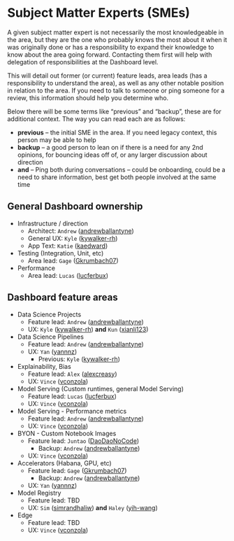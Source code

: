 # Subject Matter Experts (SMEs)

A given subject matter expert is not necessarily the most knowledgeable in the area, but they are the one who probably knows the most about it when it was originally done or has a responsibility to expand their knowledge to know about the area going forward. Contacting them first will help with delegation of responsibilities at the Dashboard level.

This will detail out former (or current) feature leads, area leads (has a responsibility to understand the area), as well as any other notable position in relation to the area. If you need to talk to someone or ping someone for a review, this information should help you determine who.

Below there will be some terms like “previous” and “backup”, these are for additional context. The way you can read each are as follows:
- **previous** – the initial SME in the area. If you need legacy context, this person may be able to help
- **backup** – a good person to lean on if there is a need for any 2nd opinions, for bouncing ideas off of, or any larger discussion about direction
- **and** – Ping both during conversations – could be onboarding, could be a need to share information, best get both people involved at the same time

## General Dashboard ownership
- Infrastructure / direction
    - Architect: `Andrew` ([andrewballantyne])
    - General UX: `Kyle` ([kywalker-rh])
    - App Text: `Katie` ([kaedward])
- Testing (Integration, Unit, etc)
    - Area lead: `Gage` ([Gkrumbach07])
- Performance
    - Area lead: `Lucas` ([lucferbux])

## Dashboard feature areas
- Data Science Projects
    - Feature lead: `Andrew` ([andrewballantyne])
    - UX: `Kyle` ([kywalker-rh]) **and** `Kun` ([xianli123])
- Data Science Pipelines
    - Feature lead: `Andrew` ([andrewballantyne])
    - UX: `Yan` ([yannnz])
        - Previous: `Kyle` ([kywalker-rh])
- Explainability, Bias
    - Feature lead: `Alex` ([alexcreasy])
    - UX: `Vince` ([vconzola])
- Model Serving (Custom runtimes, general Model Serving)
    - Feature lead: `Lucas` ([lucferbux])
    - UX: `Vince` ([vconzola])
- Model Serving - Performance metrics
    - Feature lead: `Andrew` ([andrewballantyne])
    - UX: `Vince` ([vconzola])
- BYON - Custom Notebook Images
    - Feature lead: `Juntao` ([DaoDaoNoCode])
        - Backup: `Andrew` ([andrewballantyne])
    - UX: `Vince` ([vconzola])
- Accelerators (Habana, GPU, etc)
    - Feature lead: `Gage` ([Gkrumbach07])
        - Backup: `Andrew` ([andrewballantyne])
    - UX: `Yan` ([yannnz])
- Model Registry
    - Feature lead: TBD
    - UX: `Sim` ([simrandhaliw])  **and** `Haley` ([yih-wang])
- Edge
    - Feature lead: TBD
    - UX: `Vince` ([vconzola])

<!-- Developers -->
[andrewballantyne]: https://github.com/andrewballantyne
[Gkrumbach07]: https://github.com/Gkrumbach07
[lucferbux]: https://github.com/lucferbux
[alexcreasy]: https://github.com/alexcreasy
[DaoDaoNoCode]: https://github.com/DaoDaoNoCode

<!-- UX -->
[kywalker-rh]: https://github.com/kywalker-rh
[kaedward]: https://github.com/kaedward
[xianli123]: https://github.com/xianli123
[vconzola]: https://github.com/vconzola
[yannnz]: https://github.com/yannnz
[simrandhaliw]: https://github.com/simrandhaliw
[yih-wang]: https://github.com/yih-wang
